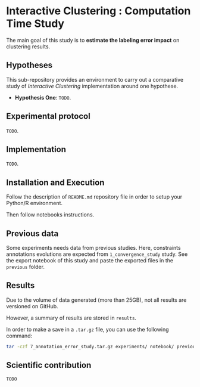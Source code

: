 # Interactive Clustering : Computation Time Study

The main goal of this study is to **estimate the labeling error impact** on clustering results.


## Hypotheses

This sub-repository provides an environment to carry out a comparative study of _Interactive Clustering_ implementation around one hypothese.
- **Hypothesis One**: `TODO`.


## Experimental protocol

`TODO`.


## Implementation

`TODO`.


## Installation and Execution

Follow the description of `README.md` repository file in order to setup your Python/R environment.

Then follow notebooks instructions.


## Previous data

Some experiments needs data from previous studies.
Here, constraints annotations evolutions are expected from `1_convergence_study` study.
See the export notebook of this study and paste the exported files in the `previous` folder.


## Results

Due to the volume of data generated (more than 25GB), not all results are versioned on GitHub.

However, a summary of results are stored in `results`.

In order to make a save in a `.tar.gz` file, you can use the following command:
```bash
tar -czf 7_annotation_error_study.tar.gz experiments/ notebook/ previous/ results/ README.md
```


## Scientific contribution

`TODO`